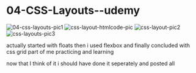 # 04-CSS-Layouts--udemy
![04-css-layouts-pic1](https://user-images.githubusercontent.com/105224244/181820591-29899202-93b4-4269-beb3-8f37233fd180.jpg)
![css-layout-htmlcode-pic](https://user-images.githubusercontent.com/105224244/181820601-e2ae57df-7f8a-4c32-8189-c18117bfd319.png)
![css-layout-pic2](https://user-images.githubusercontent.com/105224244/181820622-24ad61b9-2dbf-483a-aa9c-ec039df0e2c9.jpg)
![css-layouts-pic3](https://user-images.githubusercontent.com/105224244/181820625-454c4d7a-4434-46d2-b3a2-abf7aeef0e29.jpg)


actually started with floats then i used flexbox and finally concluded with css grid part of me practicing and learning

now that I think of it i should have done it seperately and posted all

